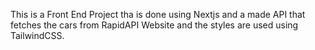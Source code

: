This is a Front End Project tha is done using Nextjs and a made API that fetches the cars from RapidAPI Website and the styles are used using TailwindCSS.
